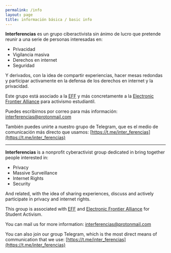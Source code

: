 ```yaml
---
permalink: /info
layout: page
title: información básica / basic info
---
```


**Interferencias** es un grupo ciberactivista sin ánimo de lucro que pretende reunir a una serie de personas interesadas en:

- Privacidad
- Vigilancia masiva
- Derechos en internet
- Seguridad

Y derivados, con la idea de compartir experiencias, hacer mesas redondas y participar activamente en la defensa de los derechos en internet y la privacidad.

Este grupo está asociado a la [EFF](https://www.eff.org) y más concretamente a la [Electronic Frontier Alliance](https://www.eff.org/fight) para activismo estudiantil.

Puedes escribirnos por correo para más información: [interferencias@protonmail.com](mailto:interferencias@protonmail.com)

También puedes unirte a nuestro grupo de Telegram, que es el medio de comunicación más directo que usamos: [https://t.me/inter_ferencias](https://t.me/inter_ferencias)

---
**Interferencias** is a nonprofit cyberactivist group dedicated in bring together people interested in:

- Privacy
- Massive Surveillance
- Internet Rights
- Security

And related, with the idea of sharing experiences, discuss and actively participate in privacy and internet rights.

This group is associated with [EFF](https://www.eff.org) and [Electronic Frontier Alliance](https://www.eff.org/fight) for Student Activism.

You can mail us for more information: [interferencias@protonmail.com](mailto:interferencias@protonmail.com)

You can also join our group Telegram, which is the most direct means of communication that we use:  [https://t.me/inter_ferencias](https://t.me/inter_ferencias)
